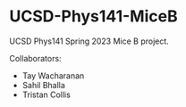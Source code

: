 # UCSD-Phys141-MiceB

UCSD Phys141 Spring 2023 Mice B project.

Collaborators:

- Tay Wacharanan
- Sahil Bhalla
- Tristan Collis
